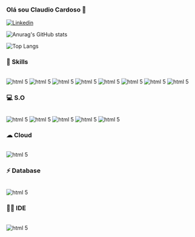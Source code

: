 ### Olá sou Claudio Cardoso 📜

[![Linkedin](https://img.shields.io/badge/LinkedIn-0077B5?style=for-the-badge&logo=linkedin&logoColor=white)](//www.linkedin.com/in/claudio-cardoso-b188b368)

![Anurag's GitHub stats](https://github-readme-stats.vercel.app/api?username=ClaudioCardosoUSS&theme=dark&show_icons=true)

![Top Langs](https://github-readme-stats.vercel.app/api/top-langs/?username=ClaudioCardosoUSS&theme=dark&hide_progress=true)

### 🚀 Skills

<div style="display: inline_block"><br/>
 <img algin="center" alt="html 5"src="https://img.shields.io/badge/HTML-239120?style=for-the-badge&logo=html5&logoColor=white" />
 <img algin="center" alt="html 5"src="https://img.shields.io/badge/CSS-239120?&style=for-the-badge&logo=css3&logoColor=white" />
 <img algin="center" alt="html 5"src="https://img.shields.io/badge/CSS3-1572B6?style=for-the-badge&logo=css3&logoColor=white" />
<img algin="center" alt="html 5"src="https://img.shields.io/badge/JavaScript-F7DF1E?style=for-the-badge&logo=javascript&logoColor=black" />
<img algin="center" alt="html 5"src="https://img.shields.io/badge/TypeScript-007ACC?style=for-the-badge&logo=typescript&logoColor=white" />
 <img algin="center" alt="html 5"src="https://img.shields.io/badge/React-20232A?style=for-the-badge&logo=react&logoColor=61DAFB" />
<img algin="center" alt="html 5"src="https://img.shields.io/badge/PostgreSQL-316192?style=for-the-badge&logo=postgresql&logoColor=white" />
<img algin="center" alt="html 5"src="https://img.shields.io/badge/Powershell-2CA5E0?style=for-the-badge&logo=powershell&logoColor=white" />
</div>

### 💻 S.O
<div style="display: inline_block"><br/>
 <img algin="center" alt="html 5"src="https://img.shields.io/badge/Cent%20OS-262577?style=for-the-badge&logo=CentOS&logoColor=white" />
 <img algin="center" alt="html 5"src="https://img.shields.io/badge/Kali_Linux-557C94?style=for-the-badge&logo=kali-linux&logoColor=white" />
 <img algin="center" alt="html 5"src="https://img.shields.io/badge/Linux-FCC624?style=for-the-badge&logo=linux&logoColor=black" />
 <img algin="center" alt="html 5"src="https://img.shields.io/badge/Red%20Hat-EE0000?style=for-the-badge&logo=redhat&logoColor=white" />
 <img algin="center" alt="html 5"src="https://img.shields.io/badge/Windows_95-008080?style=for-the-badge&logo=windows-95&logoColor=white" />
</div>

### ☁ Cloud
<div style="display: inline_block"><br/>
 <img algin="center" alt="html 5"src="https://img.shields.io/badge/Amazon_AWS-FF9900?style=for-the-badge&logo=amazonaws&logoColor=white" />
</div>

### ⚡ Database
<div style="display: inline_block"><br/>
 <img algin="center" alt="html 5"src="https://img.shields.io/badge/Oracle-F80000?style=for-the-badge&logo=Oracle&logoColor=white" />
</div>

### 👩‍💻 IDE
<div style="display: inline_block"><br/>
 <img algin="center" alt="html 5"src="https://img.shields.io/badge/Eclipse-2C2255?style=for-the-badge&logo=eclipse&logoColor=white" />
</div>

